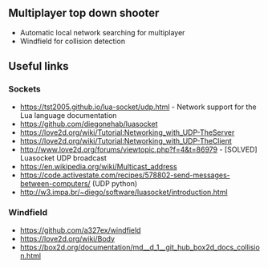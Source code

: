 ## Multiplayer top down shooter

- Automatic local network searching for multiplayer
- Windfield for collision detection

## Useful links

### Sockets

- https://tst2005.github.io/lua-socket/udp.html - Network support for the Lua language documentation
- https://github.com/diegonehab/luasocket
- https://love2d.org/wiki/Tutorial:Networking_with_UDP-TheServer
- https://love2d.org/wiki/Tutorial:Networking_with_UDP-TheClient
- http://www.love2d.org/forums/viewtopic.php?f=4&t=86979 - [SOLVED] Luasocket UDP broadcast
- https://en.wikipedia.org/wiki/Multicast_address
- https://code.activestate.com/recipes/578802-send-messages-between-computers/ (UDP python)
- http://w3.impa.br/~diego/software/luasocket/introduction.html

### Windfield

- https://github.com/a327ex/windfield
- https://love2d.org/wiki/Body
- https://box2d.org/documentation/md__d_1__git_hub_box2d_docs_collision.html
